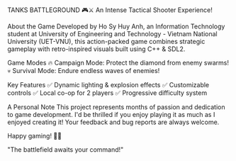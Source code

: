 TANKS BATTLEGROUND 🎮⚔️
An Intense Tactical Shooter Experience!

About the Game
Developed by Ho Sy Huy Anh, an Information Technology student at University of Engineering and Technology - Vietnam National University (UET-VNU), this action-packed game combines strategic gameplay with retro-inspired visuals built using C++ & SDL2.

Game Modes
🔥 Campaign Mode: Protect the diamond from enemy swarms!
💀 Survival Mode: Endure endless waves of enemies!

Key Features
✅ Dynamic lighting & explosion effects
✅ Customizable controls
✅ Local co-op for 2 players
✅ Progressive difficulty system

A Personal Note
This project represents months of passion and dedication to game development. I'd be thrilled if you enjoy playing it as much as I enjoyed creating it! Your feedback and bug reports are always welcome.

Happy gaming! 🚀💥

"The battlefield awaits your command!"

